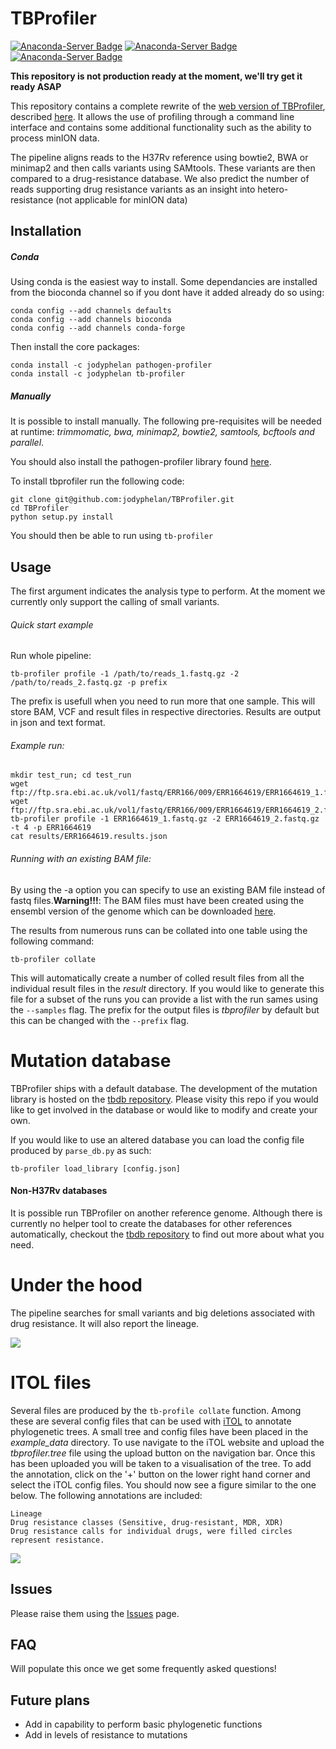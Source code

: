 # TBProfiler
[![Anaconda-Server Badge](https://anaconda.org/jodyphelan/tb-profiler/badges/installer/conda.svg)](https://conda.anaconda.org/jodyphelan) [![Anaconda-Server Badge](https://anaconda.org/jodyphelan/tb-profiler/badges/license.svg)](https://anaconda.org/jodyphelan/tb-profiler) [![Anaconda-Server Badge](https://anaconda.org/jodyphelan/tb-profiler/badges/latest_release_date.svg)](https://anaconda.org/jodyphelan/tb-profiler)

**This repository is not production ready at the moment, we'll try get it ready ASAP**

This repository contains a complete rewrite of the [web version of TBProfiler](http://tbdr.lshtm.ac.uk), described [here](https://genomemedicine.biomedcentral.com/articles/10.1186/s13073-015-0164-0). It allows the use of profiling through a command line interface and contains some additional functionality such as the ability to process minION data.

The pipeline aligns reads to the H37Rv reference using bowtie2, BWA or minimap2 and then calls variants using SAMtools. These variants are then compared to a drug-resistance database. We also predict the number of reads supporting drug resistance variants as an insight into hetero-resistance (not applicable for minION data)

## Installation


##### Conda
Using conda is the easiest way to install. Some dependancies are installed from the bioconda channel so if you dont have it added already do so using:
```
conda config --add channels defaults
conda config --add channels bioconda
conda config --add channels conda-forge
```

Then install the core packages:
```
conda install -c jodyphelan pathogen-profiler
conda install -c jodyphelan tb-profiler
```
##### Manually
It is possible to install manually. The following pre-requisites will be needed at runtime: *trimmomatic, bwa, minimap2, bowtie2, samtools, bcftools and parallel*.

You should also install the pathogen-profiler library found [here](https://github.com/jodyphelan/TBProfiler.git).

To install tbprofiler run the following code:
```
git clone git@github.com:jodyphelan/TBProfiler.git
cd TBProfiler
python setup.py install
```
You should then be able to run using ```tb-profiler```

## Usage

The first argument indicates the analysis type to perform. At the moment we currently only support the calling of small variants.

###### Quick start example

Run whole pipeline:
```
tb-profiler profile -1 /path/to/reads_1.fastq.gz -2 /path/to/reads_2.fastq.gz -p prefix
```
The prefix is usefull when you need to run more that one sample. This will store BAM, VCF and result files in respective directories. Results are output in json and text format.

###### Example run:
```
mkdir test_run; cd test_run
wget ftp://ftp.sra.ebi.ac.uk/vol1/fastq/ERR166/009/ERR1664619/ERR1664619_1.fastq.gz
wget ftp://ftp.sra.ebi.ac.uk/vol1/fastq/ERR166/009/ERR1664619/ERR1664619_2.fastq.gz
tb-profiler profile -1 ERR1664619_1.fastq.gz -2 ERR1664619_2.fastq.gz -t 4 -p ERR1664619
cat results/ERR1664619.results.json
```

###### Running with an existing BAM file:

By using the -a option you can specify to use an existing BAM file instead of fastq files.**Warning!!!**: The BAM files must have been created using the ensembl version of the genome which can be downloaded [here](ftp://ftp.ensemblgenomes.org/pub/release-32/bacteria//fasta/bacteria_0_collection/mycobacterium_tuberculosis_h37rv/dna/Mycobacterium_tuberculosis_h37rv.ASM19595v2.dna.toplevel.fa.gz).

The results from numerous runs can be collated into one table using the following command:
```
tb-profiler collate
```
This will automatically create a number of colled result files from all the individual result files in the *result* directory. If you would like to generate this file for a subset of the runs you can provide a list with the run sames using the `--samples` flag. The prefix for the output files is *tbprofiler* by default but this can be changed with the `--prefix` flag.

# Mutation database
TBProfiler ships with a default database. The development of the mutation library is hosted on the [tbdb repository](https://github.com/jodyphelan/tbdb). Please visity this repo if you would like to get involved in the database or would like to modify and create your own.

If you would like to use an altered database you can load the config file produced by `parse_db.py` as such:

```
tb-profiler load_library [config.json]
```

#### Non-H37Rv databases
It is possible run TBProfiler on another reference genome. Although there is currently no helper tool to create the databases for other references automatically, checkout the [tbdb repository](https://github.com/jodyphelan/tbdb) to find out more about what you need.

# Under the hood
The pipeline searches for small variants and big deletions associated with drug resistance. It will also report the lineage.

<img src="https://jodyphelan.github.io/img/TBProfiler.png">

# ITOL files
Several files are produced by the `tb-profile collate` function. Among these are several config files that can be used with [iTOL](http://itol.embl.de/) to annotate phylogenetic trees. A small tree and config files have been placed in the *example_data* directory. To use navigate to the iTOL website and upload the *tbprofiler.tree* file using the upload button on the navigation bar. Once this has been uploaded you will be taken to a visualisation of the tree. To add the annotation, click on the '+' button on the lower right hand corner and select the iTOL config files. You should now see a figure similar to the one below. The following annotations are included:

    Lineage
    Drug resistance classes (Sensitive, drug-resistant, MDR, XDR)
    Drug resistance calls for individual drugs, were filled circles represent resistance.

<img src="https://github.com/jodyphelan/jodyphelan.github.io/raw/master/img/itol_example.png">

## Issues
Please raise them using the [Issues](https://github.com/jodyphelan/TBProfiler/issues) page.

## FAQ

Will populate this once we get some frequently asked questions!

## Future plans

- Add in capability to perform basic phylogenetic functions
- Add in levels of resistance to mutations
